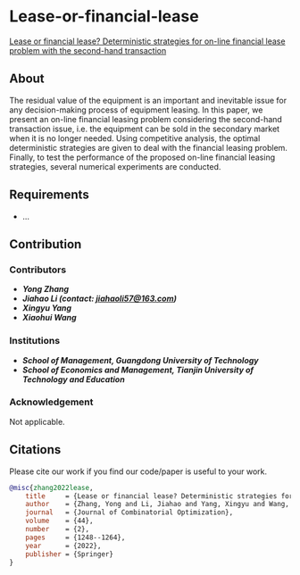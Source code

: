 # Lease-or-financial-lease
[Lease or financial lease? Deterministic strategies for on-line financial lease problem with the second-hand transaction](https://link.springer.com/article/10.1007/s10878-022-00886-7)

## About
The residual value of the equipment is an important and inevitable issue for any decision-making process of equipment leasing. In this paper, we present an on-line financial leasing problem considering the second-hand transaction issue, i.e. the equipment can be sold in the secondary market when it is no longer needed. Using competitive analysis, the optimal deterministic strategies are given to deal with the financial leasing problem. Finally, to test the performance of the proposed on-line financial leasing strategies, several numerical experiments are conducted.

## Requirements
* ...

## Contribution

### Contributors
* ***Yong Zhang***
* ***Jiahao Li (contact: jiahaoli57@163.com)***
* ***Xingyu Yang***
* ***Xiaohui Wang***

### Institutions
* ***School of Management, Guangdong University of Technology***
* ***School of Economics and Management, Tianjin University of Technology and Education***

### Acknowledgement
Not applicable.

## Citations
Please cite our work if you find our code/paper is useful to your work.
```bibtex
@misc{zhang2022lease,
    title     = {Lease or financial lease? Deterministic strategies for on-line financial lease problem with the second-hand transaction},
    author    = {Zhang, Yong and Li, Jiahao and Yang, Xingyu and Wang, Xiaohui},
    journal   = {Journal of Combinatorial Optimization},
    volume    = {44},
    number    = {2},
    pages     = {1248--1264},
    year      = {2022},
    publisher = {Springer}
}
```
